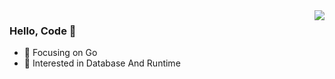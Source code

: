 <img align="right" src="https://github-readme-stats.vercel.app/api?username=zach030&show_icons=true&icon_color=CE1D2D&text_color=718096&bg_color=ffffff&hide_title=true" />

### Hello, Code 👋

- :orange_book: Focusing on Go
- :ram: Interested in Database And Runtime
